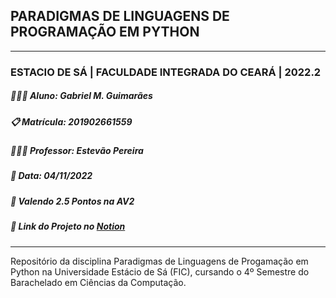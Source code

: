 ## PARADIGMAS DE LINGUAGENS DE PROGRAMAÇÃO EM PYTHON
---
### ESTACIO DE SÁ | FACULDADE INTEGRADA DO CEARÁ | 2022.2
##### 👨🏻‍💻 **Aluno**: Gabriel M. Guimarães
##### 📋 **Matrícula**: 201902661559
##### 👨🏾‍🏫 **Professor**: Estevão Pereira
##### 📆 **Data**: 04/11/2022
##### 🎯 Valendo 2.5 Pontos na AV2
##### 🔗 Link do Projeto no [Notion](https://gabrielmdev.notion.site/Trabalhos-5baf7d4988a846159411739b739fcc30)
---
Repositório da disciplina Paradigmas de Linguagens de Progamação em Python na Universidade Estácio de Sá (FIC), cursando o 4º Semestre do Barachelado em Ciências da Computação.



